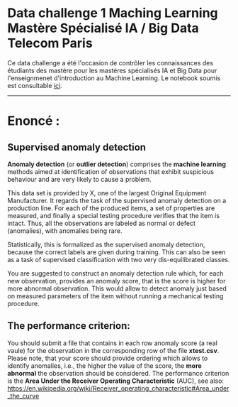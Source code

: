 # Data challenge 1 Maching Learning Mastère Spécialisé IA / Big Data Telecom Paris

Ce data challenge a été l'occasion de contrôler les connaissances des étudiants des mastère pour les mastères spécialisés IA et Big Data pour l'enseignmenet d'introduction au Machine Learning. Le notebook soumis est consultable [ici](https://github.com/PhileasFrog/).

---

# Enoncé : 

## Supervised anomaly detection

**Anomaly detection** (or **outlier detection**) comprises the **machine learning** methods aimed at identification of observations that exhibit suspicious behaviour and are very likely to cause a problem. 

This data set is provided by X, one of the largest Original Equipment Manufacturer. It regards the task of the supervised anomaly detection on a production line. For each of the produced items, a set of properties are measured, and finally a special testing procedure verifies that the item is intact. Thus, all the observations are labeled as normal or defect (anomalies), with anomalies being rare.

Statistically, this is formalized as the supervised anomaly detection, because the correct labels are given during training. This can also be seen as a task of supervised classification with two very dis-equilibrated classes.

You are suggested to construct an anomaly detection rule which, for each new observation, provides an anomaly score, that is the score is higher for more abnormal observation. This would allow to detect anomaly just based on measured parameters of the item without running a mechanical testing procedure.

## The performance criterion:

You should submit a file that contains in each row anomaly score (a real vaule) for the observation in the corresponding row of the file **xtest.csv**. Please note, that your score should provide ordering which allows to identify anomalies, i.e., the higher the value of the score, the **more abnormal** the observation should be considered. The performance criterion is the **Area Under the Receiver Operating Characteristic** (AUC), see also:
https://en.wikipedia.org/wiki/Receiver_operating_characteristic#Area_under_the_curve
